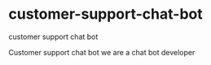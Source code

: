 # customer-support-chat-bot
customer support chat bot


Customer support chat bot we are a chat bot developer  
